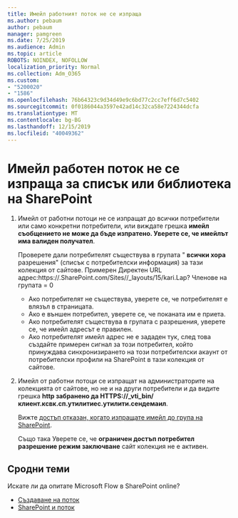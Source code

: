```yaml
---
title: Имейл работният поток не се изпраща
ms.author: pebaum
author: pebaum
manager: pamgreen
ms.date: 7/25/2019
ms.audience: Admin
ms.topic: article
ROBOTS: NOINDEX, NOFOLLOW
localization_priority: Normal
ms.collection: Adm_O365
ms.custom:
- "5200020"
- "1586"
ms.openlocfilehash: 76b64323c9d34d49e9c6bd77c2cc7eff6d7c5402
ms.sourcegitcommit: 0f0186044a3597e42ad14c32ca58e7224344dcfa
ms.translationtype: MT
ms.contentlocale: bg-BG
ms.lasthandoff: 12/15/2019
ms.locfileid: "40049362"
---
```

# <a name="workflow-email-is-not-being-sent-for-a-sharepoint-list-or-library"></a>Имейл работен поток не се изпраща за списък или библиотека на SharePoint

1. Имейл от работни потоци не се изпращат до всички потребители или само конкретни потребители, или виждате грешка **имейл съобщението не може да бъде изпратено. Уверете се, че имейлът има валиден получател**.

    Проверете дали потребителят съществува в групата " **всички хора** разрешения" (списък с потребителски информация) за тази колекция от сайтове.  Примерен Директен URL адрес:<tenant>https://.<sitename>SharePoint.com/Sites//_layouts/15/kari.Lap? Членове на групата = 0

    - Ако потребителят не съществува, уверете се, че потребителят е влязъл в страницата. 
    - Ако е външен потребител, уверете се, че поканата им е приета.
    - Ако потребителят съществува в групата с разрешения, уверете се, че имейл адресът е правилен.
    - Ако потребителят имейл адрес не е зададен тук, след това създайте примерен сигнал за този потребител, който принуждава синхронизирането на този потребителски акаунт от потребителски профили на SharePoint в тази колекция от сайтове.
 
2. Имейл от работни потоци се изпращат на администраторите на колекцията от сайтове, но не и на други потребители и да видите грешка **http забранено да <span>HTTPS:</span>//_vti_bin/клиент.ксвк.сп.утилитиес.утилити.сендемаил**.
 

    Вижте [достъп отказан, когато изпращате имейл до група на SharePoint](https://docs.microsoft.com/sharepoint/support/sharing-and-permissions/access-denied-when-send-an-email-to-groups).

    Също така Уверете се, че **ограничен достъп потребител разрешение режим заключване** сайт колекция не е активен.


## <a name="related-topics"></a>Сродни теми
Искате ли да опитате Microsoft Flow в SharePoint online?
- [Създаване на поток](https://support.office.com/article/Create-a-flow-for-a-list-or-library-in-SharePoint-Online-or-OneDrive-for-Business-a9c3e03b-0654-46af-a254-20252e580d01) 
- [SharePoint и поток](https://flow.microsoft.com/blog/sharepoint-and-flow/) 


